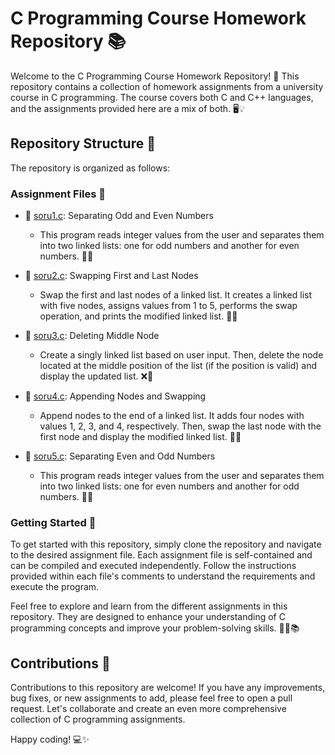 # C Programming Course Homework Repository 📚

Welcome to the C Programming Course Homework Repository! 🎉 This repository contains a collection of homework assignments from a university course in C programming. The course covers both C and C++ languages, and the assignments provided here are a mix of both. 🖥️💡

## Repository Structure 📂

The repository is organized as follows:

### Assignment Files 📝

- 📄 [soru1.c](soru1.c): Separating Odd and Even Numbers
  - This program reads integer values from the user and separates them into two linked lists: one for odd numbers and another for even numbers. 🔄🔢

- 📄 [soru2.c](soru2.c): Swapping First and Last Nodes
  - Swap the first and last nodes of a linked list. It creates a linked list with five nodes, assigns values from 1 to 5, performs the swap operation, and prints the modified linked list. 🔄🔀

- 📄 [soru3.c](soru3.c): Deleting Middle Node
  - Create a singly linked list based on user input. Then, delete the node located at the middle position of the list (if the position is valid) and display the updated list. ❌🔗

- 📄 [soru4.c](soru4.c): Appending Nodes and Swapping
  - Append nodes to the end of a linked list. It adds four nodes with values 1, 2, 3, and 4, respectively. Then, swap the last node with the first node and display the modified linked list. 🔄🔗

- 📄 [soru5.c](soru5.c): Separating Even and Odd Numbers
  - This program reads integer values from the user and separates them into two linked lists: one for even numbers and another for odd numbers. 🔄🔢

### Getting Started 🚀

To get started with this repository, simply clone the repository and navigate to the desired assignment file. Each assignment file is self-contained and can be compiled and executed independently. Follow the instructions provided within each file's comments to understand the requirements and execute the program.

Feel free to explore and learn from the different assignments in this repository. They are designed to enhance your understanding of C programming concepts and improve your problem-solving skills. 👨‍💻📚

## Contributions 🤝

Contributions to this repository are welcome! If you have any improvements, bug fixes, or new assignments to add, please feel free to open a pull request. Let's collaborate and create an even more comprehensive collection of C programming assignments.

Happy coding! 💻✨
